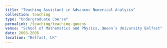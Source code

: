```yaml
---
title: "Teaching Assistant in Advanced Numerical Analysis"
collection: teaching
type: "Undergraduate Course"
permalink: /teaching/teaching-queens
venue: "School of Mathematics and Physics, Queen’s University Belfast"
date: 2003-2005
location: "Belfast, UK"
---
```


